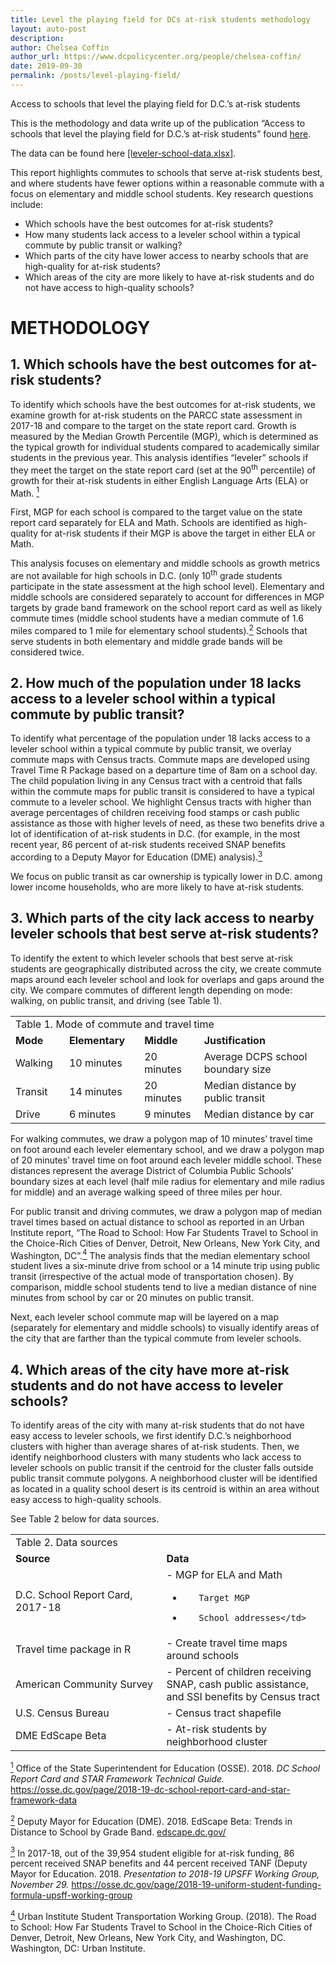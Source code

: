 ```yaml
---
title: Level the playing field for DCs at-risk students methodology
layout: auto-post
description:
author: Chelsea Coffin
author_url: https://www.dcpolicycenter.org/people/chelsea-coffin/
date: 2019-09-30
permalink: /posts/level-playing-field/
---
```


Access to schools that level the playing field for D.C.’s at-risk students

This is the methodology and data write up of the publication “Access to schools that level the playing field for D.C.’s at-risk students” found <a href="https://www.dcpolicycenter.org/publications/access-to-schools-that-level-the-playing-field-for-at-risk-students">here</a>.

The data can be found here <a href="https://data.dcpolicycenter.org/assets/data-resources/epi/leveler-schools-data.xlsx">[leveler-school-data.xlsx]</a>.

This report highlights commutes to schools that serve at-risk students best, and where students have fewer options within a reasonable commute with a focus on elementary and middle school students. Key research questions include:
<ul>
 	<li>Which schools have the best outcomes for at-risk students?</li>
 	<li>How many students lack access to a leveler school within a typical commute by public transit or walking?</li>
 	<li>Which parts of the city have lower access to nearby schools that are high-quality for at-risk students?</li>
 	<li>Which areas of the city are more likely to have at-risk students and do not have access to high-quality schools?</li>
</ul>
<h1>METHODOLOGY</h1>
<h2>1.   Which schools have the best outcomes for at-risk students?</h2>
To identify which schools have the best outcomes for at-risk students, we examine growth for at-risk students on the PARCC state assessment in 2017-18 and compare to the target on the state report card. Growth is measured by the Median Growth Percentile (MGP), which is determined as the typical growth for individual students compared to academically similar students in the previous year. This analysis identifies “leveler” schools if they meet the target on the state report card (set at the 90<sup>th</sup> percentile) of growth for their at-risk students in either English Language Arts (ELA) or Math. <a href= "#ftn1" name="ftnref1"><sup>1</sup></a>

First, MGP for each school is compared to the target value on the state report card separately for ELA and Math. Schools are identified as high-quality for at-risk students if their MGP is above the target in either ELA or Math.

This analysis focuses on elementary and middle schools as growth metrics are not available for high schools in D.C. (only 10<sup>th</sup> grade students participate in the state assessment at the high school level). Elementary and middle schools are considered separately to account for differences in MGP targets by grade band framework on the school report card as well as likely commute times (middle school students have a median commute of 1.6 miles compared to 1 mile for elementary school students).<a href="#ftn2" name="ftnref2"><sup>2</sup></a> Schools that serve students in both elementary and middle grade bands will be considered twice.
<h2>2.   How much of the population under 18 lacks access to a leveler school within a typical commute by public transit?</h2>
To identify what percentage of the population under 18 lacks access to a leveler school within a typical commute by public transit, we overlay commute maps with Census tracts. Commute maps are developed using Travel Time R Package based on a departure time of 8am on a school day. The child population living in any Census tract with a centroid that falls within the commute maps for public transit is considered to have a typical commute to a leveler school. We highlight Census tracts with higher than average percentages of children receiving food stamps or cash public assistance as those with higher levels of need, as these two benefits drive a lot of identification of at-risk students in D.C. (for example, in the most recent year, 86 percent of at-risk students received SNAP benefits according to a Deputy Mayor for Education (DME) analysis).<a href="#ftn3" name="ftnref3"><sup>3</sup></a>

We focus on public transit as car ownership is typically lower in D.C. among lower income households, who are more likely to have at-risk students.
<h2>3.   Which parts of the city lack access to nearby leveler schools that best serve at-risk students?</h2>
To identify the extent to which leveler schools that best serve at-risk students are geographically distributed across the city, we create commute maps around each leveler school and look for overlaps and gaps around the city. We compare commutes of different length depending on mode: walking, on public transit, and driving (see Table 1).

<table>
<tbody>
<tr>
<td colspan="4" width="624">Table 1. Mode of commute and travel time</td>
</tr>
<tr>
<td width="84"><strong>Mode</strong></td>
<td width="125"><strong>Elementary</strong></td>
<td width="107"><strong>Middle</strong></td>
<td width="308"><strong>Justification</strong></td>
</tr>
<tr>
<td width="84">Walking</td>
<td width="125">10 minutes</td>
<td width="107">20 minutes</td>
<td width="308">Average DCPS school boundary size</td>
</tr>
<tr>
<td width="84">Transit</td>
<td width="125">14 minutes</td>
<td width="107">20 minutes</td>
<td width="308">Median distance by public transit</td>
</tr>
<tr>
<td width="84">Drive</td>
<td width="125">6 minutes</td>
<td width="107">9 minutes</td>
<td width="308">Median distance by car</td>
</tr>
</tbody>
</table>


For walking commutes, we draw a polygon map of 10 minutes’ travel time on foot around each leveler elementary school, and we draw a polygon map of 20 minutes’ travel time on foot around each leveler middle school. These distances represent the average District of Columbia Public Schools’ boundary sizes at each level (half mile radius for elementary and mile radius for middle) and an average walking speed of three miles per hour.

For public transit and driving commutes, we draw a polygon map of median travel times based on actual distance to school as reported in an Urban Institute report, “The Road to School: How Far Students Travel to School in the Choice-Rich Cities of Denver, Detroit, New Orleans, New York City, and Washington, DC”.<a href="#ftn4" name="ftnref4"><sup>4</sup></a> The analysis finds that the median elementary school student lives a six-minute drive from school or a 14 minute trip using public transit (irrespective of the actual mode of transportation chosen). By comparison, middle school students tend to live a median distance of nine minutes from school by car or 20 minutes on public transit.

Next, each leveler school commute map will be layered on a map (separately for elementary and middle schools) to visually identify areas of the city that are farther than the typical commute from leveler schools.
<h2>4.   Which areas of the city have more at-risk students and do not have access to leveler schools?</h2>
To identify areas of the city with many at-risk students that do not have easy access to leveler schools, we first identify D.C.’s neighborhood clusters with higher than average shares of at-risk students. Then, we identify neighborhood clusters with many students who lack access to leveler schools on public transit if the centroid for the cluster falls outside public transit commute polygons. A neighborhood cluster will be identified as located in a quality school desert is its centroid is within an area without easy access to high-quality schools.

See Table 2 below for data sources.
<table>
<tbody>
<tr>
<td colspan="2" width="623">Table 2. Data sources</td>
</tr>
<tr>
<td width="312"><strong>Source</strong></td>
<td width="312"><strong>Data</strong></td>
</tr>
<tr>
<td width="312">D.C. School Report Card, 2017-18</td>
<td width="312">-        MGP for ELA and Math

-        Target MGP

-        School addresses</td>
</tr>
<tr>
<td width="312">Travel time package in R</td>
<td width="312">-        Create travel time maps around schools</td>
</tr>
<tr>
<td width="312">American Community Survey</td>
<td width="312">-        Percent of children receiving SNAP, cash public assistance, and SSI benefits by Census tract</td>
</tr>
<tr>
<td width="312">U.S. Census Bureau</td>
<td width="312">-      Census tract shapefile</td>
</tr>
<tr>
<td width="312">DME EdScape Beta</td>
<td width="312">-      At-risk students by neighborhood cluster</td>
</tr>
</tbody>
</table>

<a href="#ftnref1" name="ftn1"><sup>1</sup></a> Office of the State Superintendent for Education (OSSE). 2018. <em>DC School Report Card and STAR Framework Technical Guide. </em><a href="https://osse.dc.gov/page/2018-19-dc-school-report-card-and-star-framework-data">https://osse.dc.gov/page/2018-19-dc-school-report-card-and-star-framework-data</a>

<a href="#ftnref2" name="ftn2"><sup>2</sup></a> Deputy Mayor for Education (DME). 2018. EdScape Beta: Trends in Distance to School by Grade Band. <a href="https://edscape.dc.gov/">edscape.dc.gov/</a>

<a href="#ftnref3" name="ftn3"><sup>3</sup></a> In 2017-18, out of the 39,954 student eligible for at-risk funding, 86 percent received SNAP benefits and 44 percent received TANF (Deputy Mayor for Education. 2018. <em>Presentation to 2018-19 UPSFF Working Group, November 29.</em> <a href="https://osse.dc.gov/page/2018-19-uniform-student-funding-formula-upsff-working-group">https://osse.dc.gov/page/2018-19-uniform-student-funding-formula-upsff-working-group</a>

<a href="#ftnref4" name="ftn4"><sup>4</sup></a> Urban Institute Student Transportation Working Group. (2018). The Road to School: How Far Students Travel to School in the Choice-Rich Cities of Denver, Detroit, New Orleans, New York City, and Washington, DC. Washington, DC: Urban Institute.
